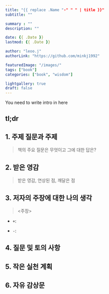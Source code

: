 ```yaml
---
title: "{{ replace .Name "-" " " | title }}"
subtitle: ""

summary : ""
description: ""

date: {{ .Date }}
lastmod: {{ .Date }}

author: "leoo.j"
authorLink: "https://github.com/minkj1992"

featuredImage: "/images/"
tags: ["book"]
categories: ["book", "wisdom"]

lightgallery: true
draft: false
---
```


You need to write intro in here
<!--more-->

## tl;dr
> 

## 1. 주제 질문과 주제
> 책의 주요 질문은 무엇이고 그에 대한 답은?



## 2. 받은 영감
> 받은 영감, 연상된 점, 깨달은 점


## 3. 저자의 주장에 대한 나의 생각
> <주장>

- `+`:

- `-`:


## 4. 질문 및 토의 사항
> 

## 5. 작은 실천 계획
> 

## 6. 자유 감상문
> 